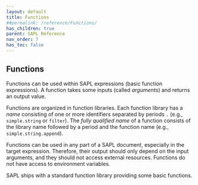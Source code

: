 ```yaml
---
layout: default
title: Functions
##permalink: /reference/Functions/
has_children: true
parent: SAPL Reference
nav_order: 7
has_toc: false
---
```


## Functions

Functions can be used within SAPL expressions (basic function expressions). A function takes some inputs (called *arguments*) and returns an output value.

Functions are organized in function libraries. Each function library has a *name* consisting of one or more identifiers separated by periods `.` (e.g., `simple.string` or `filter`). The *fully qualified name* of a function consists of the library name followed by a period and the function name (e.g., `simple.string.append`).

Functions can be used in any part of a SAPL document, especially in the target expression. Therefore, their output should only depend on the input arguments, and they should not access external resources. Functions do not have access to environment variables.

SAPL ships with a standard function library providing some basic functions.